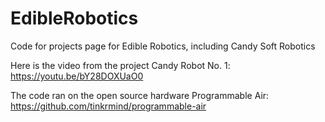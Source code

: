 # EdibleRobotics
Code for projects page for Edible Robotics, including Candy Soft Robotics

Here is the video from the project Candy Robot No. 1:
https://youtu.be/bY28DOXUaO0

The code ran on the open source hardware Programmable Air:
https://github.com/tinkrmind/programmable-air
